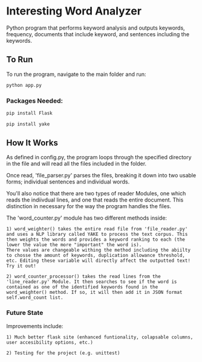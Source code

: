 # Interesting Word Analyzer

Python program that performs keyword analysis and outputs keywords, frequency, documents that include keyword, and sentences including the keywords.


## To Run

To run the program, navigate to the main folder and run:
```bash
python app.py
```

### Packages Needed:

```bash
pip install Flask
```

```bash
pip install yake
```


## How It Works

As defined in config.py, the program loops through the specified directory in the file and will read all the files included in the folder.

Once read, 'file_parser.py' parses the files, breaking it down into two usable forms; individual sentences and individual words.

You'll also notice that there are two types of reader Modules, one which reads the indiivdual lines, and one that reads the entire document. This distinction in necessary for the way the program handles the files.

The 'word_counter.py' module has two different methods inside:

    1) word_weighter() takes the entire read file from 'file_reader.py' and uses a NLP library called YAKE to process the text corpus. This then weights the words and provides a keyword ranking to each (the lower the value the more "important" the word is).
    There values are changeable withing the method including the abiilty to chosse the amount of keywords, duplication allowance threshold, etc. Editing these variable will directly affect the outputted text! Try it out!

    2) word_counter_processor() takes the read lines from the 'line_reader.py' Module. It then searches to see if the word is contained as one of the identified keywords found in the word_weighter() method. If so, it will then add it in JSON format self.word_count list.



### Future State

Improvements include:

    1) Much better flask site (enhanced funtionality, colapsable columns, user accesibility options, etc.)

    2) Testing for the project (e.g. unittest)
